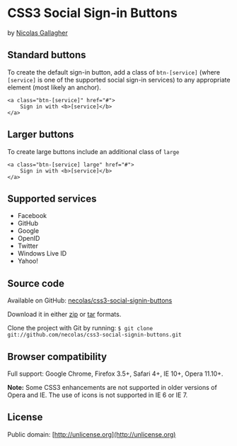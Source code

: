 # CSS3 Social Sign-in Buttons

by [Nicolas Gallagher](http://nicolasgallagher.com)

## Standard buttons

To create the default sign-in button, add a class of `btn-[service]` (where `[service]` is one of the supported social sign-in services) to any appropriate element (most likely an anchor).

    <a class="btn-[service]" href="#">
        Sign in with <b>[service]</b>
    </a>

## Larger buttons

To create large buttons include an additional class of `large`

    <a class="btn-[service] large" href="#">
        Sign in with <b>[service]</b>
    </a>

## Supported services

* Facebook
* GitHub
* Google
* OpenID
* Twitter
* Windows Live ID
* Yahoo!

## Source code

Available on GitHub: [necolas/css3-social-signin-buttons](http://github.com/necolas/css3-social-signin-buttons)

Download it in either [zip](http://github.com/necolas/css3-social-signin-buttons/zipball/master) or [tar](http://github.com/necolas/css3-social-signin-buttons/tarball/master) formats.</p>

Clone the project with Git by running:
`$ git clone git://github.com/necolas/css3-social-signin-buttons.git`

## Browser compatibility

Full support: Google Chrome, Firefox 3.5+, Safari 4+, IE 10+, Opera 11.10+.

**Note:** Some CSS3 enhancements are not supported in older versions of Opera and IE. The use of icons is not supported in IE 6 or IE 7.

## License ##

Public domain: [http://unlicense.org](http://unlicense.org)
